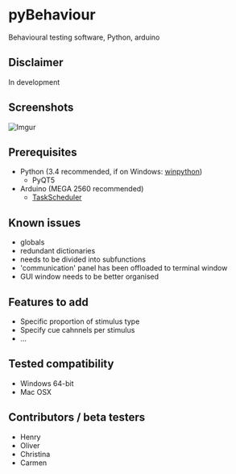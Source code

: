 # pyBehaviour
Behavioural testing software, Python, arduino

## Disclaimer
In development

## Screenshots
![Imgur](http://i.imgur.com/Fzr6LJq.png)

## Prerequisites
* Python (3.4 recommended, if on Windows: [winpython](http://winpython.github.io))
  * PyQT5
* Arduino (MEGA 2560 recommended)
  * [TaskScheduler](http://playground.arduino.cc/Code/TaskScheduler)

## Known issues
* globals
* redundant dictionaries
* needs to be divided into subfunctions
* 'communication' panel has been offloaded to terminal window
* GUI window needs to be better organised

## Features to add
* Specific proportion of stimulus type
* Specify cue cahnnels per stimulus
* ...

## Tested compatibility
* Windows 64-bit
* Mac OSX

## Contributors / beta testers
* Henry
* Oliver
* Christina
* Carmen
